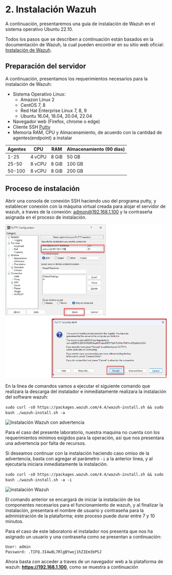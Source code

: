 # 2. Instalación Wazuh
A continuación, presentaremos una guía de instalación de Wazuh en el sistema operativo Ubuntu 22.10.


Todos los pasos que se describen a continuación están basados en la documentación de Wazuh, la cual pueden encontrar en su sitio web oficial: [Instalación de Wazuh](https://documentation.wazuh.com/current/installation-guide/index.html).

## Preparación del servidor
A continuación, presentamos los requerimientos necesarios para la instalación de Wazuh:
- Sistema Operativo Linux: 
  - Amazon Linux 2
  - CentOS 7, 8
  - Red Hat Enterprise Linux 7, 8, 9
  - Ubuntu 16.04, 18.04, 20.04, 22.04
- Navegador web (Firefox, chrome o edge)
- Cliente SSH [Putty](https://the.earth.li/~sgtatham/putty/latest/w64/putty.exe)
- Memoria RAM, CPU y Almacenamiento, de acuerdo con la cantidad de agentes(endpoint) a instalar

| Agentes | CPU | RAM | Almacenamiento (90 días) |
|-----------|-----------|-----------|-----------|
| 1-25 | 4 vCPU | 8 GiB | 50 GB |
| 25-50 | 8 vCPU | 8 GiB | 100 GB |
| 50-100 | 8 vCPU | 8 GiB | 200 GB |


## Proceso de instalación
Abrir una consola de conexión SSH haciendo uso del programa putty, y establecer conexión con la máquina virtual creada para alojar el servidor de wazuh, a traves de la conexión: admon@192.168.1.100 y la contraseña asignada en el proceso de instalación.

![Conexión a traves de Putty](https://github.com/hernandopena/Wazuh/blob/f088487f5339447e9d956de680fe8ced8d50eb16/2.%20Instalacion%20Wazuh/imagenes/conexion_putty.jpg)

En la línea de comandos vamos a ejecutar el siguiente comando que realizara la descarga del instalador e inmediatamente realizara la instalación del software wazuh:

```sudo curl -sO https://packages.wazuh.com/4.4/wazuh-install.sh && sudo bash ./wazuh-install.sh -a```

![Instalación Wazuh con advertencia](https://github.com/hernandopena/Wazuh/blob/d8ec2a8b8dbb2b61d67ab17713d805c6a96e1cd8/2.%20Instalacion%20Wazuh/imagenes/instalacion_wazuh_advertencia.jpg)

Para el caso del presente laboratorio, nuestra maquina no cuenta con los requerimientos mínimos exigidos para la operación, así que nos presentara una advertencia por falta de recursos.

Si deseamos continuar con la instalación haciendo caso omiso de la advertencia, basta con agregar el parámetro ```-i``` a la anterior línea, y al ejecutarla iniciara inmediatamente la instalación.

```sudo curl -sO https://packages.wazuh.com/4.4/wazuh-install.sh && sudo bash ./wazuh-install.sh -a -i```

![instalación Wazuh](https://github.com/hernandopena/Wazuh/blob/d8ec2a8b8dbb2b61d67ab17713d805c6a96e1cd8/2.%20Instalacion%20Wazuh/imagenes/instalacion_wazuh.jpg)

El comando anterior se encargará de iniciar la instalación de los componentes necesarios para el funcionamiento de wazuh, y al finalizar la instalación, presentara el nombre de usuario y contraseña para la administración de la plataforma; este proceso puede durar entre 7 y 10 minutos.

Para el caso de este laboratorio el instalador nos presenta que nos ha asignado un usuario y una contraseña como se presentan a continuación:

```
User: admin
Password: .TIFQ.3I4w8L7RlgBYwoj1hZIEm3bPSJ
```

Ahora basta con acceder a traves de un navegador web a la plataforma de wazuh: **https://192.168.1.100**, como se muestra a continuación
